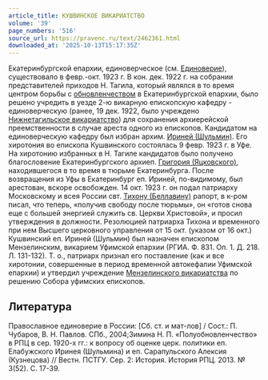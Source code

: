 ```yaml
---
article_title: КУШВИНСКОЕ ВИКАРИАТСТВО
volume: '39'
page_numbers: '516'
source_url: https://pravenc.ru/text/2462361.html
downloaded_at: '2025-10-13T15:17:35Z'
---
```


Екатеринбургской епархии, единоверческое (см. [Единоверие](https://pravenc.ru/text/Единоверие.html)), существовало в февр.-окт. 1923 г. В кон. дек. 1922 г. на собрании представителей приходов Н. Тагила, который являлся в то время центром борьбы с [обновленчеством](https://pravenc.ru/text/обновленчеством.html) в Екатеринбургской епархии, было решено учредить в уезде 2-ю викарную епископскую кафедру - единоверческую (ранее, 19 дек. 1922, было учреждено [Нижнетагильское викариатство](<https://pravenc.ru/text/Нижнетагильское викариатство.html>)) для сохранения архиерейской преемственности в случае ареста одного из епископов. Кандидатом на единоверческую кафедру был избран архим. [Ириней (Шульмин)](<https://pravenc.ru/text/Ириней (Шульмин).html>). Его хиротония во епископа Кушвинского состоялась 9 февр. 1923 г. в Уфе. На хиротонию избранных в Н. Тагиле кандидатов было получено благословение Екатеринбургского архиеп. [Григория (Яцковского)](https://pravenc.ru/text/ГРИГОРИЙ.html), находившегося в то время в тюрьме Екатеринбурга. После возвращения из Уфы в Екатеринбург еп. Ириней, по-видимому, был арестован, вскоре освобожден. 14 окт. 1923 г. он подал патриарху Московскому и всея России свт. [Тихону (Беллавину)](<https://pravenc.ru/text/Тихону (Беллавину).html>) рапорт, в к-ром писал, что теперь, «получив свободу после тюрьмы», он «готов снова еще с большей энергией служить св. Церкви Христовой», и просил утверждения в должности. Резолюцией патриарха Тихона и временного при нем Высшего церковного управления от 15 окт. (указом от 16 окт.) Кушвинский еп. Ириней (Шульмин) был назначен епископом Мензелинским, викарием Уфимской епархии (РГИА. Ф. 831. Оп. 1. Д. 218. Л. 131-132). Т. о., патриарх признал его поставление (как и все хиротонии, совершенные в период временной автокефалии Уфимской епархии) и утвердил учреждение [Мензелинского викариатства](<https://pravenc.ru/text/Мензелинского викариатства.html>) по решению Собора уфимских епископов.

## Литература

Православное единоверие в России: [Сб. ст. и мат-лов] / Сост.: П. Чубаров, В. Н. Павлов. СПб., 2004;Зимина Н. П. «Полуобновленчество» в РПЦ в сер. 1920-х гг.: к вопросу об оценке церк. политики еп. Елабужского Иринея (Шульмина) и еп. Сарапульского Алексия (Кузнецова) // Вестн. ПСТГУ. Сер. 2: История. История РПЦ. 2013. № 3(52). С. 17-39.
